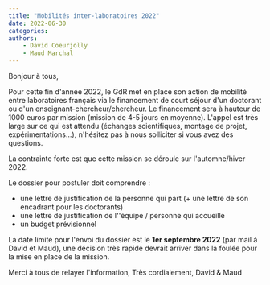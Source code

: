 ```yaml
---
title: "Mobilités inter-laboratoires 2022"
date: 2022-06-30
categories:
authors:
    - David Coeurjolly
    - Maud Marchal
---
```


Bonjour à tous,

Pour cette fin d'année 2022, le GdR met en place son action de mobilité entre laboratoires français via le financement de court séjour d'un doctorant ou d'un enseignant-chercheur/chercheur. Le financement sera à hauteur de 1000 euros par mission (mission de 4-5 jours en moyenne). L'appel est très large sur ce qui est attendu (échanges scientifiques, montage de projet, expérimentations...), n'hésitez pas à nous solliciter si vous avez des questions.

La contrainte forte est que cette mission se déroule sur l'automne/hiver 2022.

Le dossier pour postuler doit comprendre :
  - une lettre de justification de la personne qui part (+ une lettre de son encadrant pour les doctorants)
  - une lettre de justification de l''équipe / personne qui accueille
  - un budget prévisionnel

La date limite pour l'envoi du dossier est le **1er septembre 2022** (par mail à David et Maud), une décision très rapide devrait arriver dans la foulée pour la mise en place de la mission.

Merci à tous de relayer l'information,
Très cordialement,
David & Maud
